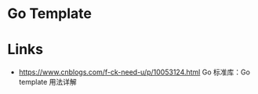# Go Template

# Links

- https://www.cnblogs.com/f-ck-need-u/p/10053124.html Go 标准库：Go template 用法详解

